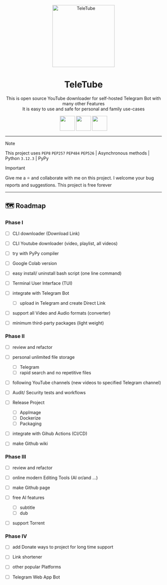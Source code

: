 <p align="center">
<img src="https://github.com/ImanMontajabi/TeleTube/assets/52942515/18b9aecd-7cb7-4b01-964d-1cc75a250b73" alt="TeleTube" width="200">
</p>



<h1 align="center">TeleTube</h1>


<p align="center">This is open source YouTube downloader for self-hosted Telegram Bot with many other Features
    <br>
         It is easy to use and safe for personal and family use-cases
    </br>
</p>


<p align="center">
 <img src="https://github.com/ImanMontajabi/PDYtube/assets/52942515/12f180cb-05cb-45ab-beb8-345b8a4b1829" width="48"> <img src="https://github.com/ImanMontajabi/PDYtube/assets/52942515/5b3bece1-67f9-44f3-9001-a39b340156ae" width=48> <img src="https://github.com/ImanMontajabi/PDYtube/assets/52942515/2cc927dd-2b6b-4e13-bd6a-a067293663c1" width=48> 
</p>


-----------------------------
> [!NOTE]
> This project uses `PEP8` `PEP257` `PEP484` `PEP526` | Asynchronous methods | Python `3.12.3` | PyPy


> [!IMPORTANT]
> Give me a ⭐ and collaborate with me on this project. I welcome your bug reports and suggestions. This project is free forever
-----------------------------


## 🗺️ Roadmap

 
### Phase I


- [ ] CLI downloader (Download Link)
- [ ] CLI Youtube downloader (video, playlist, all videos)
- [ ] try with PyPy compiler
- [ ] Google Colab version
- [ ] easy install/ uninstall bash script (one line command)
- [ ] Terminal User Interface (TUI)
- [ ] integrate with Telegram Bot
  - [ ] upload in Telegram and create Direct Link
- [ ] support all Video and Audio formats (converter)
- [ ] minimum third-party packages (light weight)


### Phase II


- [ ] review and refactor
- [ ] personal unlimited file storage
  - [ ] Telegram
  - [ ] rapid search and no repetitive files
- [ ] following YouTube channels (new videos to specified Telegram channel)
- [ ] Audit/ Security tests and workflows
- [ ] Release Project
  - [ ] AppImage
  - [ ] Dockerize
  - [ ] Packaging
- [ ] integrate with Gihub Actions (CI/CD)
- [ ] make Github wiki


### Phase III


- [ ] review and refactor
- [ ] online modern Editing Tools (AI or/and ...)
- [ ] make Github page
- [ ] free AI features
  - [ ] subtitle
  - [ ] dub
- [ ] support Torrent


### Phase IV


- [ ] add Donate ways to project for long time support
- [ ] Link shortener
- [ ] other popular Platforms
- [ ] Telegram Web App Bot

